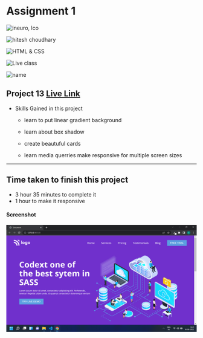 # Assignment 1

![ineuro, lco](https://img.shields.io/badge/iNeuron-LCO-green)

![hitesh choudhary](https://img.shields.io/badge/Hitesh--Choudhary-Full--stack--JS--bootcamp-red)

![HTML & CSS](https://img.shields.io/badge/HTML-CSS-orange)

![Live class](https://img.shields.io/badge/LIVE--CLASS-PROJECT--13-lightgrey)

![name](https://img.shields.io/badge/Vimal--Kumar-lightgrey)

## Project 13 [Live Link](https://sass-landing-page-13.netlify.app/)

- Skills Gained in this project

  - learn to put linear gradient background

  - learn about box shadow

  - create beautuful cards

  - learn media querries make responsive for multiple screen sizes

---

## Time taken to finish this project

- 3 hour 35 minutes to complete it
- 1 hour to make it responsive

#### Screenshot

![Desktop](./screenshot/project%2013.png)
